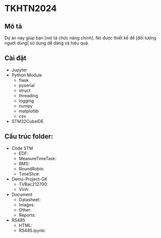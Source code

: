 # TKHTN2024
 
## Mô tả
Dự án này giúp bạn [mô tả chức năng chính]. Nó được thiết kế để [đối tượng người dùng] sử dụng dễ dàng và hiệu quả.

## Cài đặt
+ Jupyter
+ Python Module
    + flask
    + pyserial
    + struct
    + threading
    + logging 
    + numpy
    + matplotlib
    + csv
+ STM32CubeIDE

## Cấu trúc folder:
+ Code STM
    + EDF:
    + MeasureTimeTask:
    + RMS:
    + RoundRobin:
    + TimeSlice:
+ Demo-Project-GK
    + TVBac212700:
    + Vinh:
+ Document
    + Datasheet:
    + Images:
    + Other:
    + Reports:
+ RS485
    + HTML:
    + RS485.ipynb: 